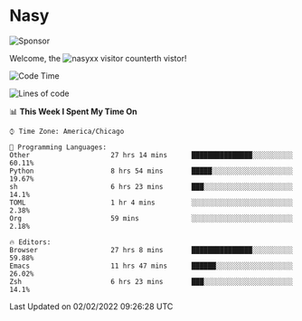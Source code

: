 # Nasy

<!--
<p align="center">
<img height="200" src="https://github-readme-stats.vercel.app/api?username=nasyxx&count_private=true&show_icons=true&theme=dracula&include_all_commits=true"/>
<img height="200" src="https://github-readme-stats.vercel.app/api/top-langs/?username=nasyxx&theme=dracula&hide=html,jupyter+notebook&count_private=true&show_icons=true"/>
</p>

  
----------------
-->

![Sponsor](https://img.shields.io/static/v1.svg?label=Sponsor&message=%E2%9D%A4&logo=GitHub&style=flat&color=pink)
 
Welcome, the ![nasyxx visitor counter](https://count.getloli.com/get/@nasyxx?theme=rule34)th vistor!
 
<!--START_SECTION:waka-->
![Code Time](http://img.shields.io/badge/Code%20Time-1%2C840%20hrs%2040%20mins-blue)

![Lines of code](https://img.shields.io/badge/From%20Hello%20World%20I%27ve%20Written-5%20Million%20lines%20of%20code-blue)

📊 **This Week I Spent My Time On** 

```text
⌚︎ Time Zone: America/Chicago

💬 Programming Languages: 
Other                    27 hrs 14 mins      ███████████████░░░░░░░░░░   60.11% 
Python                   8 hrs 54 mins       █████░░░░░░░░░░░░░░░░░░░░   19.67% 
sh                       6 hrs 23 mins       ███░░░░░░░░░░░░░░░░░░░░░░   14.1% 
TOML                     1 hr 4 mins         ░░░░░░░░░░░░░░░░░░░░░░░░░   2.38% 
Org                      59 mins             ░░░░░░░░░░░░░░░░░░░░░░░░░   2.18%

🔥 Editors: 
Browser                  27 hrs 8 mins       ███████████████░░░░░░░░░░   59.88% 
Emacs                    11 hrs 47 mins      ██████░░░░░░░░░░░░░░░░░░░   26.02% 
Zsh                      6 hrs 23 mins       ███░░░░░░░░░░░░░░░░░░░░░░   14.1%

```


 Last Updated on 02/02/2022 09:26:28 UTC
<!--END_SECTION:waka-->

<!-- ![visitors](https://visitor-badge.laobi.icu/badge?page_id=nasyxx.nasyxx) -->
